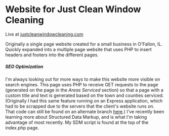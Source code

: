 # Website for Just Clean Window Cleaning
Live at [justcleanwindowcleaning.com](http://www.justcleanwindowcleaning.com)

Originally a single page website created for a small business in O'Fallon, IL. Quickly expanded into a multiple page website that uses PHP to insert headers and footers into the different pages.

##### SEO Optimization
I'm always looking out for more ways to make this website more visible on search engines.
This page uses PHP to receive GET requests to the page (generated on the page in the *Areas Serviced* section) so that a page with a custom title and text is generated based on the town and counties serviced.
(Originally I had this same feature running on an Express application, which had to be scrapped due to the servers that the client's website runs on. That code can still be found on an alternate branch [here](https://github.com/darzouras/JustClean/tree/NodeJS---Express).)
I've recently been learning more about Structured Data Markup, and is what I'm taking advantage of most recently. My SDM script is found at the top of the index.php page.
